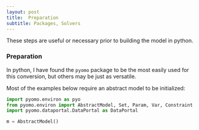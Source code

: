 ```yaml
---
layout: post
title:  Preparation
subtitle: Packages, Solvers
---
```


These steps are useful or necessary prior to building the model in python.

### Preparation
In python, I have found the `pyomo` package to be the most easily used for this conversion, but others may be just as versatile.

Most of the examples below require an abstract model to be initialized:

```python
import pyomo.environ as pyo
from pyomo.environ import AbstractModel, Set, Param, Var, Constraint
import pyomo.dataportal.DataPortal as DataPortal

m = AbstractModel()
```



































